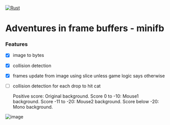 [![Rust](https://github.com/RGGH/mif/actions/workflows/rust.yml/badge.svg)](https://github.com/RGGH/mif/actions/workflows/rust.yml)

# Adventures in frame buffers - minifb

### Features
- [x] image to bytes 
- [x] collision detection
- [x] frames update from image using slice unless game logic says otherwise
- [ ] collision detection for each drop to hit cat

  Positive score: Original background.
  Score 0 to -10: Mouse1 background.
  Score -11 to -20: Mouse2 background.
  Score below -20: Mono background.


![image](https://github.com/user-attachments/assets/841e855f-37fc-4941-a779-e6fe92fbdd1c)
